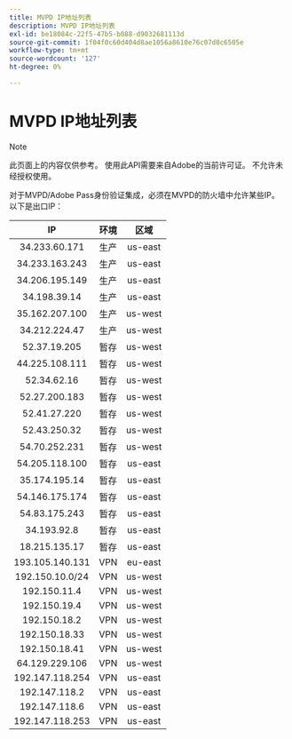 ```yaml
---
title: MVPD IP地址列表
description: MVPD IP地址列表
exl-id: be18084c-22f5-47b5-b088-d9032681113d
source-git-commit: 1f04f0c60d404d8ae1056a8610e76c07d0c6505e
workflow-type: tm+mt
source-wordcount: '127'
ht-degree: 0%

---
```


# MVPD IP地址列表

>[!NOTE]
>
>此页面上的内容仅供参考。 使用此API需要来自Adobe的当前许可证。 不允许未经授权使用。

对于MVPD/Adobe Pass身份验证集成，必须在MVPD的防火墙中允许某些IP。 以下是出口IP：

| IP | 环境 | 区域 |
| :-------------: | :---------: | :-----: |
| 34.233.60.171 | 生产 | us-east |
| 34.233.163.243 | 生产 | us-east |
| 34.206.195.149 | 生产 | us-east |
| 34.198.39.14 | 生产 | us-east |
| 35.162.207.100 | 生产 | us-west |
| 34.212.224.47 | 生产 | us-west |
| 52.37.19.205 | 暂存 | us-west |
| 44.225.108.111 | 暂存 | us-west |
| 52.34.62.16 | 暂存 | us-west |
| 52.27.200.183 | 暂存 | us-west |
| 52.41.27.220 | 暂存 | us-west |
| 52.43.250.32 | 暂存 | us-west |
| 54.70.252.231 | 暂存 | us-west |
| 54.205.118.100 | 暂存 | us-east |
| 35.174.195.14 | 暂存 | us-east |
| 54.146.175.174 | 暂存 | us-east |
| 54.83.175.243 | 暂存 | us-east |
| 34.193.92.8 | 暂存 | us-east |
| 18.215.135.17 | 暂存 | us-east |
| 193.105.140.131 | VPN | eu-east |
| 192.150.10.0/24 | VPN | us-west |
| 192.150.11.4 | VPN | us-west |
| 192.150.19.4 | VPN | us-west |
| 192.150.18.2 | VPN | us-west |
| 192.150.18.33 | VPN | us-west |
| 192.150.18.41 | VPN | us-west |
| 64.129.229.106 | VPN | us-west |
| 192.147.118.254 | VPN | us-east |
| 192.147.118.2 | VPN | us-east |
| 192.147.118.6 | VPN | us-east |
| 192.147.118.253 | VPN | us-east |
